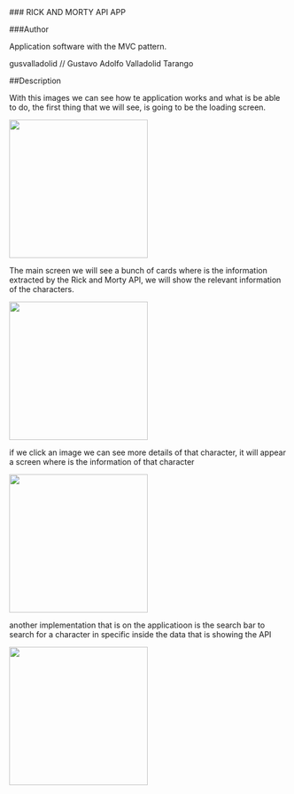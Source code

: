 <div>
 ### RICK AND MORTY API APP
 
 ###Author
 
  Application software with the MVC pattern.
 
  gusvalladolid // Gustavo Adolfo Valladolid Tarango
  
  
  ##Description
  
 With this images we can see how te application works and what is be able to do, the first thing that we will see, is going to be the loading screen.
  
  
 <img src='https://user-images.githubusercontent.com/81264925/159103506-b2a5cb5c-78f2-4227-8b1a-57c570d8b805.jpeg' width="250">
  
  
 The main screen we will see a bunch of cards where is the information extracted by the Rick and Morty API, we will show the relevant information of the characters.
  
  
<img src='https://user-images.githubusercontent.com/81264925/159101876-bd512b55-0975-4f3d-9529-fb5b6f997e1a.jpeg' width="250">
  
  
 if we click an image we can see more details of that character, it will appear a screen where is the information of that character
  
  
<img src='https://user-images.githubusercontent.com/81264925/159101865-da472318-aa70-49ee-9f4d-a047a8208d0b.jpeg' width="250">
  
  
 another implementation that is on the applicatioon is the search bar to search for a character in specific inside the data that is showing the API 
  
  
<img src='https://user-images.githubusercontent.com/81264925/159101843-1f083063-0c2f-478f-a211-2daf74f3a089.jpeg' width="250">
</div>



